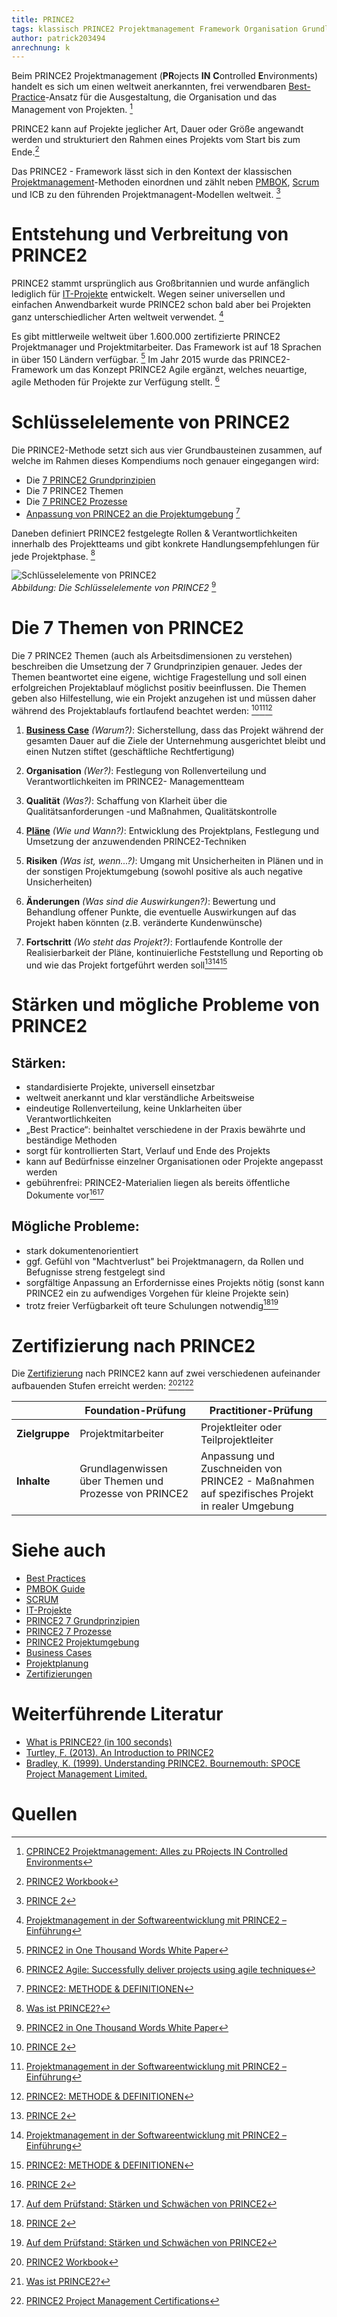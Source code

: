 ```yaml
---
title: PRINCE2
tags: klassisch PRINCE2 Projektmanagement Framework Organisation Grundlagen Themen
author: patrick203494
anrechnung: k
---
```


Beim PRINCE2 Projektmanagement (**PR**ojects **IN** **C**ontrolled **E**nvironments) handelt es sich um einen weltweit anerkannten, frei verwendbaren [Best-Practice](Best_Practices.md)-Ansatz für die Ausgestaltung, die Organisation und das Management von Projekten. [^1]

PRINCE2 kann auf Projekte jeglicher Art, Dauer oder Größe angewandt werden und strukturiert den Rahmen eines Projekts vom Start bis zum Ende.[^2]

Das PRINCE2 - Framework lässt sich in den Kontext der klassischen [Projektmanagement](Projektmanagement.md)-Methoden einordnen und zählt neben [PMBOK](PMBOK_Guide.md), [Scrum](SCRUM.md) und ICB zu den führenden Projektmanagent-Modellen weltweit. [^3] 

# Entstehung und Verbreitung von PRINCE2

PRINCE2 stammt ursprünglich aus Großbritannien und wurde anfänglich lediglich für [IT-Projekte](IT-Projekte.md) entwickelt. Wegen seiner universellen und einfachen Anwendbarkeit wurde PRINCE2 schon bald aber bei Projekten ganz unterschiedlicher Arten weltweit verwendet. [^4]

Es gibt mittlerweile weltweit über 1.600.000 zertifizierte PRINCE2 Projektmanager und Projektmitarbeiter. Das Framework ist auf 18 Sprachen in über 150 Ländern verfügbar. [^5]
Im Jahr 2015 wurde das PRINCE2-Framework um das Konzept PRINCE2 Agile ergänzt, welches neuartige, agile Methoden für Projekte zur Verfügung stellt. [^6]

# Schlüsselelemente von PRINCE2

Die PRINCE2-Methode setzt sich aus vier Grundbausteinen zusammen, auf welche im Rahmen dieses Kompendiums noch genauer eingegangen wird:

*	Die [7 PRINCE2 Grundprinzipien](PRINCE2_7_Grundprinzipien.md)
*	Die 7 PRINCE2 Themen
*	Die [7 PRINCE2 Prozesse](PRINCE2_7_Prozesse.md)
*	[Anpassung von PRINCE2 an die Projektumgebung](PRINCE2_Projektumgebung.md) [^7]

Daneben definiert PRINCE2 festgelegte Rollen & Verantwortlichkeiten innerhalb des Projektteams und gibt konkrete Handlungsempfehlungen für jede Projektphase. [^8]



![Schlüsselelemente von PRINCE2](PRINCE2/Transparenttest3.png)                                      
*Abbildung: Die Schlüsselelemente von PRINCE2*  [^5]

# Die 7 Themen von PRINCE2

Die 7 PRINCE2 Themen (auch als Arbeitsdimensionen zu verstehen) beschreiben die Umsetzung der 7 Grundprinzipien genauer. 
Jedes der Themen beantwortet eine eigene, wichtige Fragestellung und soll einen erfolgreichen Projektablauf möglichst positiv beeinflussen. Die Themen geben also Hilfestellung, wie ein Projekt anzugehen ist und müssen daher während des Projektablaufs fortlaufend beachtet werden: [^3][^4][^7]

1. [**Business Case**](Business_Cases.md) *(Warum?)*:
Sicherstellung, dass das Projekt während der gesamten Dauer auf die Ziele der Unternehmung ausgerichtet bleibt und einen Nutzen stiftet (geschäftliche  Rechtfertigung)


2. **Organisation** *(Wer?)*:
Festlegung von Rollenverteilung und Verantwortlichkeiten im PRINCE2- Managementteam


3. **Qualität** *(Was?)*:
Schaffung von Klarheit über die Qualitätsanforderungen -und Maßnahmen, Qualitätskontrolle


4. [**Pläne**](Projektplanung.md) *(Wie und Wann?)*:
Entwicklung des Projektplans, Festlegung und Umsetzung der anzuwendenden PRINCE2-Techniken


5. **Risiken** *(Was ist, wenn...?)*:
Umgang mit Unsicherheiten in Plänen und in der sonstigen Projektumgebung (sowohl positive als auch negative Unsicherheiten)


6. **Änderungen** *(Was sind die Auswirkungen?)*:
Bewertung und Behandlung offener Punkte, die eventuelle Auswirkungen auf das Projekt haben könnten (z.B. veränderte Kundenwünsche)


7. **Fortschritt** *(Wo steht das Projekt?)*:
Fortlaufende Kontrolle der Realisierbarkeit der Pläne, kontinuierliche Feststellung und Reporting ob und wie das Projekt fortgeführt werden soll[^3][^4][^7]


# Stärken und mögliche Probleme von PRINCE2

## Stärken:

*	standardisierte Projekte, universell einsetzbar
*	weltweit anerkannt und klar verständliche Arbeitsweise
*	eindeutige Rollenverteilung, keine Unklarheiten über Verantwortlichkeiten
* „Best Practice“: beinhaltet verschiedene in der Praxis bewährte und beständige Methoden
*	sorgt für kontrollierten Start, Verlauf und Ende des Projekts
*	kann auf Bedürfnisse einzelner Organisationen oder Projekte angepasst werden
*	gebührenfrei: PRINCE2-Materialien liegen als bereits öffentliche Dokumente vor[^3][^9]

## Mögliche Probleme:

*	stark dokumentenorientiert
*	ggf. Gefühl von "Machtverlust" bei Projektmanagern, da Rollen und Befugnisse streng festgelegt sind
*	sorgfältige Anpassung an Erfordernisse eines Projekts nötig (sonst kann PRINCE2 ein zu aufwendiges Vorgehen für kleine Projekte sein)
*	trotz freier Verfügbarkeit oft teure Schulungen notwendig[^3][^9]

# Zertifizierung nach PRINCE2

Die [Zertifizierung](Zertifizierungen.md) nach PRINCE2 kann auf zwei verschiedenen aufeinander aufbauenden Stufen erreicht werden: [^2][^8][^10]

|  | **Foundation-Prüfung** | **Practitioner-Prüfung**|
| ------------- | ------------- | ------------ |
| **Zielgruppe**  | Projektmitarbeiter  | Projektleiter oder Teilprojektleiter |
| **Inhalte**  | Grundlagenwissen über Themen und Prozesse von PRINCE2  | Anpassung und Zuschneiden von PRINCE2 - Maßnahmen auf spezifisches Projekt in realer Umgebung|

# Siehe auch

* [Best Practices](Best_Practices.md)
* [PMBOK Guide](PMBOK_Guide.md)
* [SCRUM](SCRUM.md)
* [IT-Projekte](IT-Projekte.md)
* [PRINCE2 7 Grundprinzipien](PRINCE2_7_Grundprinzipien.md)
* [PRINCE2 7 Prozesse](PRINCE2_7_Prozesse.md)
* [PRINCE2 Projektumgebung](PRINCE2_Projektumgebung.md)
* [Business Cases](Business_Cases.md)
* [Projektplanung](Projektplanung.md)
* [Zertifizierungen](Zertifizierungen.md) 

# Weiterführende Literatur

* [What is PRINCE2? (in 100 seconds)](https://www.youtube.com/watch?v=61RnrsWQE7A)
* [Turtley, F. (2013). An Introduction to PRINCE2](https://sisi.num.edu.mn/filesnum/Introduction-To-PRINCE2-MP0057.pdf)
* [Bradley, K. (1999). Understanding PRINCE2. Bournemouth: SPOCE Project Management Limited.](http://www.wlvc.nl/UserFiles/File/Understanding%20Prince%202.pdf)


# Quellen

[^1]: [CPRINCE2 Projektmanagement: Alles zu PRojects IN Controlled Environments](https://www.capterra.com.de/blog/2016/prince2-projektmanagement)
[^2]: [PRINCE2 Workbook](https://servicecontrolling.org/wp-content/uploads/2017/03/PRINCE2-Workbook.pdf)
[^3]: [PRINCE 2](http://www.hundr.eu/index-Dateien/Page513.htm)
[^4]: [Projektmanagement in der Softwareentwicklung mit PRINCE2 – Einführung](https://bytesforbusiness.com/projektmanagement-in-der-softwareentwicklung-mit-prince2-einfuhrung/)
[^5]: [PRINCE2 in One Thousand Words White Paper](https://www.axelos.com/resource-hub/white-paper/prince2-in-one-thousand-words-white-paper)
[^6]: [PRINCE2 Agile: Successfully deliver projects using agile techniques](https://www.axelos.com/certifications/propath/prince2-agile-project-management)
[^7]: [PRINCE2: METHODE & DEFINITIONEN](https://www.maxpert.de/de/profil/schulungsspektrum/prince2-methode-definitionen/506)
[^8]: [Was ist PRINCE2?](https://www.qrpinternational.ch/blog/glossar/prince2-was-ist-prince2-grundprinzipien-prozesse-themen/)
[^9]: [Auf dem Prüfstand: Stärken und Schwächen von PRINCE2](https://www.qrp.de/auf-dem-pruefstand-staerken-und-schwaechen-von-prince2)
[^10]: [PRINCE2 Project Management Certifications](https://www.axelos.com/certifications/propath/prince2-project-management)








